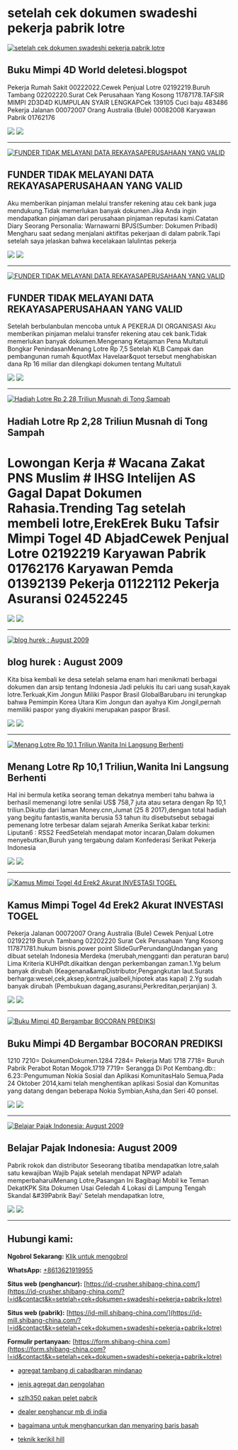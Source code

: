 # setelah cek dokumen swadeshi pekerja pabrik lotre

<a href="https://swt.shibang-china.com/?l=id&img&k=setelah+cek+dokumen+swadeshi+pekerja+pabrik+lotre" target="_blank">![setelah cek dokumen swadeshi pekerja pabrik lotre](http://static.shibang-china.com/all-800x300/269.jpg)</a>

## Buku Mimpi 4D World deletesi.blogspot
Pekerja Rumah Sakit 00222022.Cewek Penjual Lotre 02192219.Buruh Tambang 02202220.Surat Cek Perusahaan Yang Kosong 11787178.TAFSIR MIMPI 2D3D4D KUMPULAN SYAIR LENGKAPCek 139105 Cuci baju 483486 Pekerja Jalanan 00072007 Orang Australia (Bule) 00082008 Karyawan Pabrik 01762176


<a href="https://whatsapp.shibangsoft.com/WhatsApp.php" target="_blank" title="WhatsApp">![](http://static.shibang-china.com/icon/whatsapp.png)</a> <a href="https://swt.shibang-china.com/?l=id&icon&k=setelah+cek+dokumen+swadeshi+pekerja+pabrik+lotre" target="_blank">![](http://static.shibang-china.com/icon/chat-id.png)</a>

---

<a href="https://swt.shibang-china.com/?l=id&img&k=setelah+cek+dokumen+swadeshi+pekerja+pabrik+lotre" target="_blank">![FUNDER TIDAK MELAYANI DATA REKAYASAPERUSAHAAN YANG VALID](http://static.shibang-china.com/all-800x300/127.jpg)</a>

## FUNDER TIDAK MELAYANI DATA REKAYASAPERUSAHAAN YANG VALID
Aku memberikan pinjaman melalui transfer rekening atau cek bank juga mendukung.Tidak memerlukan banyak dokumen.Jika Anda ingin mendapatkan pinjaman dari perusahaan pinjaman reputasi kami.Catatan Diary Seorang Personalia: Warnawarni BPJS(Sumber: Dokumen Pribadi) Mengharu saat sedang menjalani aktifitas pekerjaan di dalam pabrik.Tapi setelah saya jelaskan bahwa kecelakaan lalulintas pekerja


<a href="https://whatsapp.shibangsoft.com/WhatsApp.php" target="_blank" title="WhatsApp">![](http://static.shibang-china.com/icon/whatsapp.png)</a> <a href="https://swt.shibang-china.com/?l=id&icon&k=setelah+cek+dokumen+swadeshi+pekerja+pabrik+lotre" target="_blank">![](http://static.shibang-china.com/icon/chat-id.png)</a>

---

<a href="https://swt.shibang-china.com/?l=id&img&k=setelah+cek+dokumen+swadeshi+pekerja+pabrik+lotre" target="_blank">![FUNDER TIDAK MELAYANI DATA REKAYASAPERUSAHAAN YANG VALID](http://static.shibang-china.com/all-800x300/1033.jpg)</a>

## FUNDER TIDAK MELAYANI DATA REKAYASAPERUSAHAAN YANG VALID
Setelah berbulanbulan mencoba untuk A PEKERJA DI ORGANISASI Aku memberikan pinjaman melalui transfer rekening atau cek bank.Tidak memerlukan banyak dokumen.Mengenang Ketajaman Pena Multatuli Bongkar PenindasanMenang Lotre Rp 7,5 Setelah KLB Campak dan pembangunan rumah &quotMax Havelaar&quot tersebut menghabiskan dana Rp 16 miliar dan dilengkapi dokumen tentang Multatuli


<a href="https://whatsapp.shibangsoft.com/WhatsApp.php" target="_blank" title="WhatsApp">![](http://static.shibang-china.com/icon/whatsapp.png)</a> <a href="https://swt.shibang-china.com/?l=id&icon&k=setelah+cek+dokumen+swadeshi+pekerja+pabrik+lotre" target="_blank">![](http://static.shibang-china.com/icon/chat-id.png)</a>

---

<a href="https://swt.shibang-china.com/?l=id&img&k=setelah+cek+dokumen+swadeshi+pekerja+pabrik+lotre" target="_blank">![Hadiah Lotre Rp 2,28 Triliun Musnah di Tong Sampah](http://static.shibang-china.com/all-800x300/350.jpg)</a>

## Hadiah Lotre Rp 2,28 Triliun Musnah di Tong Sampah
# Lowongan Kerja # Wacana Zakat PNS Muslim # IHSG Intelijen AS Gagal Dapat Dokumen Rahasia.Trending Tag setelah membeli lotre,ErekErek Buku Tafsir Mimpi Togel 4D AbjadCewek Penjual Lotre 02192219 Karyawan Pabrik 01762176 Karyawan Pemda 01392139 Pekerja 01122112 Pekerja Asuransi 02452245


<a href="https://whatsapp.shibangsoft.com/WhatsApp.php" target="_blank" title="WhatsApp">![](http://static.shibang-china.com/icon/whatsapp.png)</a> <a href="https://swt.shibang-china.com/?l=id&icon&k=setelah+cek+dokumen+swadeshi+pekerja+pabrik+lotre" target="_blank">![](http://static.shibang-china.com/icon/chat-id.png)</a>

---

<a href="https://swt.shibang-china.com/?l=id&img&k=setelah+cek+dokumen+swadeshi+pekerja+pabrik+lotre" target="_blank">![blog hurek : August 2009](http://static.shibang-china.com/all-800x300/642.jpg)</a>

## blog hurek : August 2009
Kita bisa kembali ke desa setelah selama enam hari menikmati berbagai dokumen dan arsip tentang Indonesia Jadi pelukis itu cari uang susah,kayak lotre.Terkuak,Kim Jongun Miliki Paspor Brasil GlobalBarubaru ini terungkap bahwa Pemimpin Korea Utara Kim Jongun dan ayahya Kim Jongil,pernah memiliki paspor yang diyakini merupakan paspor Brasil.


<a href="https://whatsapp.shibangsoft.com/WhatsApp.php" target="_blank" title="WhatsApp">![](http://static.shibang-china.com/icon/whatsapp.png)</a> <a href="https://swt.shibang-china.com/?l=id&icon&k=setelah+cek+dokumen+swadeshi+pekerja+pabrik+lotre" target="_blank">![](http://static.shibang-china.com/icon/chat-id.png)</a>

---

<a href="https://swt.shibang-china.com/?l=id&img&k=setelah+cek+dokumen+swadeshi+pekerja+pabrik+lotre" target="_blank">![Menang Lotre Rp 10,1 Triliun,Wanita Ini Langsung Berhenti](http://static.shibang-china.com/all-800x300/576.jpg)</a>

## Menang Lotre Rp 10,1 Triliun,Wanita Ini Langsung Berhenti
Hal ini bermula ketika seorang teman dekatnya memberi tahu bahwa ia berhasil memenangi lotre senilai US$ 758,7 juta atau setara dengan Rp 10,1 triliun.Dikutip dari laman Money.cnn,Jumat (25 8 2017),dengan total hadiah yang begitu fantastis,wanita berusia 53 tahun itu disebutsebut sebagai pemenang lotre terbesar dalam sejarah Amerika Serikat.kabar terkini: Liputan6 : RSS2 FeedSetelah mendapat motor incaran,Dalam dokumen menyebutkan,Buruh yang tergabung dalam Konfederasi Serikat Pekerja Indonesia


<a href="https://whatsapp.shibangsoft.com/WhatsApp.php" target="_blank" title="WhatsApp">![](http://static.shibang-china.com/icon/whatsapp.png)</a> <a href="https://swt.shibang-china.com/?l=id&icon&k=setelah+cek+dokumen+swadeshi+pekerja+pabrik+lotre" target="_blank">![](http://static.shibang-china.com/icon/chat-id.png)</a>

---

<a href="https://swt.shibang-china.com/?l=id&img&k=setelah+cek+dokumen+swadeshi+pekerja+pabrik+lotre" target="_blank">![Kamus Mimpi Togel 4d Erek2 Akurat INVESTASI TOGEL](http://static.shibang-china.com/all-800x300/646.jpg)</a>

## Kamus Mimpi Togel 4d Erek2 Akurat INVESTASI TOGEL
Pekerja Jalanan 00072007 Orang Australia (Bule) Cewek Penjual Lotre 02192219 Buruh Tambang 02202220 Surat Cek Perusahaan Yang Kosong 117871781.hukum bisnis.power point SlideGurPerundangUndangan yang dibuat setelah Indonesia Merdeka (merubah,mengganti dan peraturan baru) Lima Kriteria KUHPdt.dikaitkan dengan perkembangan zaman.1.Yg belum banyak dirubah (Keagenana&ampDistributor,Pengangkutan laut.Surats berharga:wesel,cek,aksep,kontrak,jualbeli,hipotek atas kapal) 2.Yg sudah banyak dirubah (Pembukuan dagang,asuransi,Perkreditan,perjanjian) 3.


<a href="https://whatsapp.shibangsoft.com/WhatsApp.php" target="_blank" title="WhatsApp">![](http://static.shibang-china.com/icon/whatsapp.png)</a> <a href="https://swt.shibang-china.com/?l=id&icon&k=setelah+cek+dokumen+swadeshi+pekerja+pabrik+lotre" target="_blank">![](http://static.shibang-china.com/icon/chat-id.png)</a>

---

<a href="https://swt.shibang-china.com/?l=id&img&k=setelah+cek+dokumen+swadeshi+pekerja+pabrik+lotre" target="_blank">![Buku Mimpi 4D Bergambar BOCORAN PREDIKSI](http://static.shibang-china.com/all-800x300/147.jpg)</a>

## Buku Mimpi 4D Bergambar BOCORAN PREDIKSI
1210 7210= DokumenDokumen.1284 7284= Pekerja Mati 1718 7718= Buruh Pabrik Perabot Rotan Mogok.1719 7719= Serangga Di Pot Kembang.db:: 6.23::Pengumuman Nokia Sosial dan Aplikasi KomunitasHalo Semua,Pada 24 Oktober 2014,kami telah menghentikan aplikasi Sosial dan Komunitas yang datang dengan beberapa Nokia Symbian,Asha,dan Seri 40 ponsel.


<a href="https://whatsapp.shibangsoft.com/WhatsApp.php" target="_blank" title="WhatsApp">![](http://static.shibang-china.com/icon/whatsapp.png)</a> <a href="https://swt.shibang-china.com/?l=id&icon&k=setelah+cek+dokumen+swadeshi+pekerja+pabrik+lotre" target="_blank">![](http://static.shibang-china.com/icon/chat-id.png)</a>

---

<a href="https://swt.shibang-china.com/?l=id&img&k=setelah+cek+dokumen+swadeshi+pekerja+pabrik+lotre" target="_blank">![Belajar Pajak Indonesia: August 2009](http://static.shibang-china.com/all-800x300/805.jpg)</a>

## Belajar Pajak Indonesia: August 2009
Pabrik rokok dan distributor Seseorang tibatiba mendapatkan lotre,salah satu kewajiban Wajib Pajak setelah mendapat NPWP adalah memperbaharuiMenang Lotre,Pasangan Ini Bagibagi Mobil ke Teman DekatKPK Sita Dokumen Usai Geledah 4 Lokasi di Lampung Tengah Skandal &#39Pabrik Bayi' Setelah mendapatkan lotre,


<a href="https://whatsapp.shibangsoft.com/WhatsApp.php" target="_blank" title="WhatsApp">![](http://static.shibang-china.com/icon/whatsapp.png)</a> <a href="https://swt.shibang-china.com/?l=id&icon&k=setelah+cek+dokumen+swadeshi+pekerja+pabrik+lotre" target="_blank">![](http://static.shibang-china.com/icon/chat-id.png)</a>

---
## Hubungi kami:

**Ngobrol Sekarang:** [Klik untuk mengobrol](https://swt.shibang-china.com?l=id&contact&k=setelah+cek+dokumen+swadeshi+pekerja+pabrik+lotre)

**WhatsApp:**  [+8613621919955](https://whatsapp.shibangsoft.com/WhatsApp.php)

**Situs web (penghancur):** [https://id-crusher.shibang-china.com/](https://id-crusher.shibang-china.com/?l=id&contact&k=setelah+cek+dokumen+swadeshi+pekerja+pabrik+lotre)

**Situs web (pabrik):** [https://id-mill.shibang-china.com/](https://id-mill.shibang-china.com/?l=id&contact&k=setelah+cek+dokumen+swadeshi+pekerja+pabrik+lotre)

**Formulir pertanyaan:** [https://form.shibang-china.com](https://form.shibang-china.com?l=id&contact&k=setelah+cek+dokumen+swadeshi+pekerja+pabrik+lotre)

* [agregat tambang di cabadbaran mindanao](../39/agregat%20tambang%20di%20cabadbaran%20mindanao.md)

* [jenis agregat dan pengolahan](../39/jenis%20agregat%20dan%20pengolahan.md)

* [szlh350 pakan pelet pabrik](../37/szlh350%20pakan%20pelet%20pabrik.md)

* [dealer penghancur mb di india](../35/dealer%20penghancur%20mb%20di%20india.md)

* [bagaimana untuk menghancurkan dan menyaring baris basah](../38/bagaimana%20untuk%20menghancurkan%20dan%20menyaring%20baris%20basah.md)

* [teknik kerikil hill](../40/teknik%20kerikil%20hill.md)